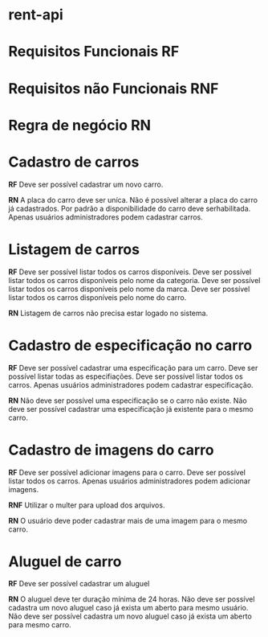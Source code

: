 # rent-api

# Requisitos Funcionais **RF**
# Requisitos não Funcionais **RNF**
# Regra de negócio **RN**

# Cadastro de carros
**RF**
Deve ser possível cadastrar um novo carro.

**RN**
A placa do carro deve ser uníca.
Não é possível alterar a placa do carro já cadastrados.
Por padrão a disponibilidade do carro deve serhabilitada.
Apenas usuários administradores podem cadastrar carros.
# Listagem de carros
**RF**
Deve ser possível listar todos os carros disponíveis.
Deve ser possível listar todos os carros disponíveis pelo nome da categoria.
Deve ser possível listar todos os carros disponíveis pelo nome da marca.
Deve ser possível listar todos os carros disponíveis pelo nome do carro.

**RN**
Listagem de carros não precisa estar logado no sistema.

# Cadastro de especificação no carro
**RF**
Deve ser possível cadastrar uma especificação para um carro.
Deve ser possível listar todas as especifiações.
Deve ser possível listar todos os carros.
Apenas usuários administradores podem cadastrar especificação.

**RN**
Não deve ser possível uma especificação se o carro não existe.
Não deve ser possível cadastrar uma especifícação já existente para o mesmo carro.


# Cadastro de imagens do carro
**RF**
Deve ser possível adicionar imagens para o carro.
Deve ser possível listar todos os carros.
Apenas usuários administradores podem adicionar imagens.

**RNF**
Utilizar o multer para upload dos arquivos.

**RN**
O usuário deve poder cadastrar mais de uma imagem para o mesmo carro.

# Aluguel de carro

**RF**
Deve ser possível cadastrar um aluguel

**RN**
O aluguel deve ter duração mínima de 24 horas.
Não deve ser possível cadastra um novo aluguel caso já exista um aberto para mesmo usuário.
Não deve ser possível cadastra um novo aluguel caso já exista um aberto para mesmo carro.